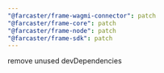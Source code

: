 ```yaml
---
"@farcaster/frame-wagmi-connector": patch
"@farcaster/frame-core": patch
"@farcaster/frame-node": patch
"@farcaster/frame-sdk": patch
---
```


remove unused devDependencies
